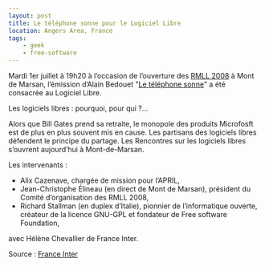 ```yaml
---
layout: post
title: Le téléphone sonne pour le Logiciel Libre
location: Angers Area, France
tags:
    - geek
    - free-software
---
```


Mardi 1er juillet à 19h20 à l’occasion de l’ouverture des <a href="http://2008.rmll.info/">RMLL 2008</a> à Mont de Marsan, l’émission d’Alain Bedouet "<a href="http://www.radiofrance.fr/franceinter/em/letelephonesonne/" hreflang="fr">Le téléphone sonne</a>" a été consacrée au Logiciel Libre.  


Les logiciels libres : pourquoi, pour qui ?...  


Alors que Bill Gates prend sa retraite, le monopole des produits Microfosft est de plus en plus souvent mis en cause. Les partisans des logiciels libres défendent le principe du partage. Les Rencontres sur les logiciels libres s’ouvrent aujourd’hui à Mont-de-Marsan.  


Les intervenants :  
- Alix Cazenave, chargée de mission pour l’APRIL,  
- Jean-Christophe Élineau (en direct de Mont de Marsan), président du Comité d’organisation des RMLL 2008,  
- Richard Stallman (en duplex d’Italie), pionnier de l’informatique ouverte, créateur de la licence GNU-GPL et fondateur de Free software Foundation,  


avec Hélène Chevallier de France Inter.  


Source : <a href="http://www.radiofrance.fr" hreflang="fr">France Inter</a>
